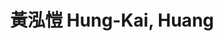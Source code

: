 ---
chinese_name: 黃泓愷
english_name: Hung-Kai, Huang
title: 黃泓愷 Hung-Kai, Huang
id: haunghungkai
collection: members
position: Part-time Research Assistant
type: part-time research assistant
department: 財務金融學系學士班三年級
image_path: https://source.unsplash.com/collection/139386/600x600?a=.png
photo: pt_ra/haunghungkai.jpeg
blurb: 123
---